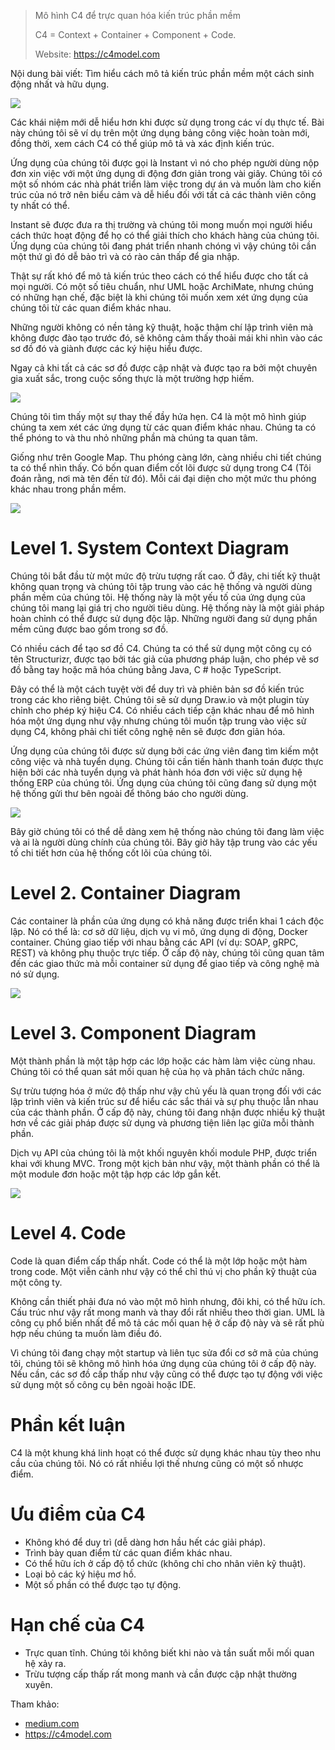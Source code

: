 > Mô hình C4 để trực quan hóa kiến trúc phần mềm
> 
> C4 = Context + Container + Component + Code.
> 
> Website: https://c4model.com


Nội dung bài viết: Tìm hiểu cách mô tả kiến trúc phần mềm một cách sinh động nhất và hữu dụng.


![](https://images.viblo.asia/d67454b3-8aeb-46df-a948-ec2206239fcc.png)


Các khái niệm mới dễ hiểu hơn khi được sử dụng trong các ví dụ thực tế. Bài này chúng tôi sẽ ví dụ trên một ứng dụng bảng công việc hoàn toàn mới, đồng thời, xem cách C4 có thể giúp mô tả và xác định kiến trúc.


Ứng dụng của chúng tôi được gọi là Instant vì nó cho phép người dùng nộp đơn xin việc với một ứng dụng di động đơn giản trong vài giây. Chúng tôi có một số nhóm các nhà phát triển làm việc trong dự án và muốn làm cho kiến trúc của nó trở nên biểu cảm và dễ hiểu đối với tất cả các thành viên công ty nhất có thể.


Instant sẽ được đưa ra thị trường và chúng tôi mong muốn mọi người hiểu cách thức hoạt động để họ có thể giải thích cho khách hàng của chúng tôi. Ứng dụng của chúng tôi đang phát triển nhanh chóng vì vậy chúng tôi cần một thứ gì đó dễ bảo trì và có rào cản thấp để gia nhập.


Thật sự rất khó để mô tả kiến trúc theo cách có thể hiểu được cho tất cả mọi người. Có một số tiêu chuẩn, như UML hoặc ArchiMate, nhưng chúng có những hạn chế, đặc biệt là khi chúng tôi muốn xem xét ứng dụng của chúng tôi từ các quan điểm khác nhau.


Những người không có nền tảng kỹ thuật, hoặc thậm chí lập trình viên mà không được đào tạo trước đó, sẽ không cảm thấy thoải mái khi nhìn vào các sơ đồ đó và giành được các ký hiệu hiểu được.


Ngay cả khi tất cả các sơ đồ được cập nhật và được tạo ra bởi một chuyên gia xuất sắc, trong cuộc sống thực là một trường hợp hiếm.


![](https://images.viblo.asia/47df2c7a-2a03-4574-af72-bb3adf830339.png)



Chúng tôi tìm thấy một sự thay thế đầy hứa hẹn. C4 là một mô hình giúp chúng ta xem xét các ứng dụng từ các quan điểm khác nhau. Chúng ta có thể phóng to và thu nhỏ những phần mà chúng ta quan tâm.


Giống như trên Google Map. Thu phóng càng lớn, càng nhiều chi tiết chúng ta có thể nhìn thấy. Có bốn quan điểm cốt lõi được sử dụng trong C4 (Tôi đoán rằng, nơi mà tên đến từ đó). Mỗi cái đại diện cho một mức thu phóng khác nhau trong phần mềm.


![](https://images.viblo.asia/b62bcc73-1b6b-4ffb-90d6-c665090ee6cf.png)


# Level 1. System Context Diagram

Chúng tôi bắt đầu từ một mức độ trừu tượng rất cao. Ở đây, chi tiết kỹ thuật không quan trọng và chúng tôi tập trung vào các hệ thống và người dùng phần mềm của chúng tôi.
Hệ thống này là một yếu tố của ứng dụng của chúng tôi mang lại giá trị cho người tiêu dùng. Hệ thống này là một giải pháp hoàn chỉnh có thể được sử dụng độc lập.
Những người đang sử dụng phần mềm cũng được bao gồm trong sơ đồ.


Có nhiều cách để tạo sơ đồ C4. Chúng ta có thể sử dụng một công cụ có tên Structurizr, được tạo bởi tác giả của phương pháp luận, cho phép vẽ sơ đồ bằng tay hoặc mã hóa chúng bằng Java, C # hoặc TypeScript.


Đây có thể là một cách tuyệt vời để duy trì và phiên bản sơ đồ kiến trúc trong các kho riêng biệt. Chúng tôi sẽ sử dụng Draw.io và một plugin tùy chỉnh cho phép ký hiệu C4.
Có nhiều cách tiếp cận khác nhau để mô hình hóa một ứng dụng như vậy nhưng chúng tôi muốn tập trung vào việc sử dụng C4, không phải chi tiết công nghệ nên sẽ được đơn giản hóa.


Ứng dụng của chúng tôi được sử dụng bởi các ứng viên đang tìm kiếm một công việc và nhà tuyển dụng. Chúng tôi cần tiến hành thanh toán được thực hiện bởi các nhà tuyển dụng và phát hành hóa đơn với việc sử dụng hệ thống ERP của chúng tôi. Ứng dụng của chúng tôi cũng đang sử dụng một hệ thống gửi thư bên ngoài để thông báo cho người dùng.


![](https://images.viblo.asia/5e31f9e7-d624-453d-9a1e-0ccd402d18cf.png)



Bây giờ chúng tôi có thể dễ dàng xem hệ thống nào chúng tôi đang làm việc và ai là người dùng chính của chúng tôi. Bây giờ hãy tập trung vào các yếu tố chi tiết hơn của hệ thống cốt lõi của chúng tôi.

# Level 2. Container Diagram

Các container là phần của ứng dụng có khả năng được triển khai 1 cách độc lập. Nó có thể là: cơ sở dữ liệu, dịch vụ vi mô, ứng dụng di động, Docker container.
Chúng giao tiếp với nhau bằng các API (ví dụ: SOAP, gRPC, REST) và không phụ thuộc trực tiếp. Ở cấp độ này, chúng tôi cũng quan tâm đến các giao thức mà mỗi container sử dụng để giao tiếp và công nghệ mà nó sử dụng.


![](https://images.viblo.asia/a2c35f02-096e-44b7-95dd-d6b96413dbf5.png)


# Level 3. Component Diagram

Một thành phần là một tập hợp các lớp hoặc các hàm làm việc cùng nhau. Chúng tôi có thể quan sát mối quan hệ của họ và phân tách chức năng.


Sự trừu tượng hóa ở mức độ thấp như vậy chủ yếu là quan trọng đối với các lập trình viên và kiến trúc sư để hiểu các sắc thái và sự phụ thuộc lẫn nhau của các thành phần. Ở cấp độ này, chúng tôi đang nhận được nhiều kỹ thuật hơn về các giải pháp được sử dụng và phương tiện liên lạc giữa mỗi thành phần.


Dịch vụ API của chúng tôi là một khối nguyên khối module PHP, được triển khai với khung MVC. Trong một kịch bản như vậy, một thành phần có thể là một module đơn hoặc một tập hợp các lớp gắn kết.


![](https://images.viblo.asia/2fe3920b-150a-4f73-9f52-0290f325d79f.png)


# Level 4. Code

Code là quan điểm cấp thấp nhất. Code có thể là một lớp hoặc một hàm trong code. Một viễn cảnh như vậy có thể chỉ thú vị cho phần kỹ thuật của một công ty.


Không cần thiết phải đưa nó vào một mô hình nhưng, đôi khi, có thể hữu ích. Cấu trúc như vậy rất mong manh và thay đổi rất nhiều theo thời gian. UML là công cụ phổ biến nhất để mô tả các mối quan hệ ở cấp độ này và sẽ rất phù hợp nếu chúng ta muốn làm điều đó.


Vì chúng tôi đang chạy một startup và liên tục sửa đổi cơ sở mã của chúng tôi, chúng tôi sẽ không mô hình hóa ứng dụng của chúng tôi ở cấp độ này. Nếu cần, các sơ đồ cấp thấp như vậy cũng có thể được tạo tự động với việc sử dụng một số công cụ bên ngoài hoặc IDE.

# Phần kết luận

C4 là một khung khá linh hoạt có thể được sử dụng khác nhau tùy theo nhu cầu của chúng tôi. Nó có rất nhiều lợi thế nhưng cũng có một số nhược điểm.

# Ưu điểm của C4

* Không khó để duy trì (dễ dàng hơn hầu hết các giải pháp).
* Trình bày quan điểm từ các quan điểm khác nhau.
* Có thể hữu ích ở cấp độ tổ chức (không chỉ cho nhân viên kỹ thuật).
* Loại bỏ các ký hiệu mơ hồ.
* Một số phần có thể được tạo tự động.

# Hạn chế của C4

* Trực quan tĩnh. Chúng tôi không biết khi nào và tần suất mỗi mối quan hệ xảy ra.
* Trừu tượng cấp thấp rất mong manh và cần được cập nhật thường xuyên.



Tham khảo:
* [medium.com](https://medium.com/better-programming/modeling-software-architecture-with-c4-243eb1f240c7)
* https://c4model.com